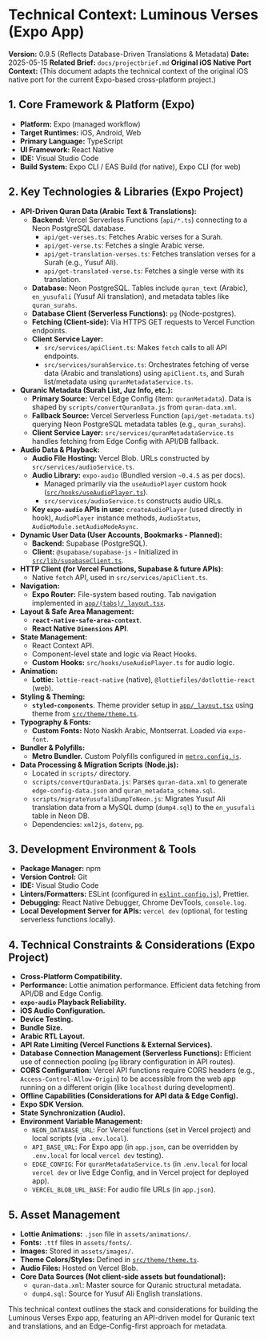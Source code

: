 # Technical Context: Luminous Verses (Expo App)

**Version:** 0.9.5 (Reflects Database-Driven Translations & Metadata)
**Date:** 2025-05-15
**Related Brief:** `docs/projectbrief.md`
**Original iOS Native Port Context:** (This document adapts the technical context of the original iOS native port for the current Expo-based cross-platform project.)

## 1. Core Framework & Platform (Expo)

-   **Platform:** Expo (managed workflow)
-   **Target Runtimes:** iOS, Android, Web
-   **Primary Language:** TypeScript
-   **UI Framework:** React Native
-   **IDE:** Visual Studio Code
-   **Build System:** Expo CLI / EAS Build (for native), Expo CLI (for web)

## 2. Key Technologies & Libraries (Expo Project)

-   **API-Driven Quran Data (Arabic Text & Translations):**
    -   **Backend:** Vercel Serverless Functions (`api/*.ts`) connecting to a Neon PostgreSQL database.
        -   `api/get-verses.ts`: Fetches Arabic verses for a Surah.
        -   `api/get-verse.ts`: Fetches a single Arabic verse.
        -   `api/get-translation-verses.ts`: Fetches translation verses for a Surah (e.g., Yusuf Ali).
        -   `api/get-translated-verse.ts`: Fetches a single verse with its translation.
    -   **Database:** Neon PostgreSQL. Tables include `quran_text` (Arabic), `en_yusufali` (Yusuf Ali translation), and metadata tables like `quran_surahs`.
    -   **Database Client (Serverless Functions):** `pg` (Node-postgres).
    -   **Fetching (Client-side):** Via HTTPS GET requests to Vercel Function endpoints.
    -   **Client Service Layer:**
        -   `src/services/apiClient.ts`: Makes `fetch` calls to all API endpoints.
        -   `src/services/surahService.ts`: Orchestrates fetching of verse data (Arabic and translations) using `apiClient.ts`, and Surah list/metadata using `quranMetadataService.ts`.
-   **Quranic Metadata (Surah List, Juz Info, etc.):**
    -   **Primary Source:** Vercel Edge Config (item: `quranMetadata`). Data is shaped by `scripts/convertQuranData.js` from `quran-data.xml`.
    -   **Fallback Source:** Vercel Serverless Function (`api/get-metadata.ts`) querying Neon PostgreSQL metadata tables (e.g., `quran_surahs`).
    -   **Client Service Layer:** `src/services/quranMetadataService.ts` handles fetching from Edge Config with API/DB fallback.
-   **Audio Data & Playback:**
    -   **Audio File Hosting:** Vercel Blob. URLs constructed by `src/services/audioService.ts`.
    -   **Audio Library:** `expo-audio` (Bundled version `~0.4.5` as per docs).
        -   Managed primarily via the `useAudioPlayer` custom hook ([`src/hooks/useAudioPlayer.ts`](src/hooks/useAudioPlayer.ts:1)).
        -   `src/services/audioService.ts` constructs audio URLs.
    -   **Key `expo-audio` APIs in use:** `createAudioPlayer` (used directly in hook), `AudioPlayer` instance methods, `AudioStatus`, `AudioModule.setAudioModeAsync`.
-   **Dynamic User Data (User Accounts, Bookmarks - Planned):**
    -   **Backend:** Supabase (PostgreSQL).
    -   **Client:** `@supabase/supabase-js` - Initialized in [`src/lib/supabaseClient.ts`](src/lib/supabaseClient.ts:1).
-   **HTTP Client (for Vercel Functions, Supabase & future APIs):**
    -   Native `fetch` API, used in `src/services/apiClient.ts`.
-   **Navigation:**
    -   **Expo Router:** File-system based routing. Tab navigation implemented in [`app/(tabs)/_layout.tsx`](app/(tabs)/_layout.tsx:1).
-   **Layout & Safe Area Management:**
    -   **`react-native-safe-area-context`**.
    -   **React Native `Dimensions` API**.
-   **State Management:**
    -   React Context API.
    -   Component-level state and logic via React Hooks.
    -   **Custom Hooks:** `src/hooks/useAudioPlayer.ts` for audio logic.
-   **Animation:**
    -   **Lottie:** `lottie-react-native` (native), `@lottiefiles/dotlottie-react` (web).
-   **Styling & Theming:**
    -   **`styled-components`**. Theme provider setup in [`app/_layout.tsx`](app/_layout.tsx:1) using theme from [`src/theme/theme.ts`](src/theme/theme.ts:1).
-   **Typography & Fonts:**
    -   **Custom Fonts:** Noto Naskh Arabic, Montserrat. Loaded via `expo-font`.
-   **Bundler & Polyfills:**
    -   **Metro Bundler.** Custom Polyfills configured in [`metro.config.js`](metro.config.js:1).
-   **Data Processing & Migration Scripts (Node.js):**
    -   Located in `scripts/` directory.
    -   `scripts/convertQuranData.js`: Parses `quran-data.xml` to generate `edge-config-data.json` and `quran_metadata_schema.sql`.
    -   `scripts/migrateYusufaliDumpToNeon.js`: Migrates Yusuf Ali translation data from a MySQL dump (`dump4.sql`) to the `en_yusufali` table in Neon DB.
    -   Dependencies: `xml2js`, `dotenv`, `pg`.

## 3. Development Environment & Tools

-   **Package Manager:** npm
-   **Version Control:** Git
-   **IDE:** Visual Studio Code
-   **Linters/Formatters:** ESLint (configured in [`eslint.config.js`](eslint.config.js:1)), Prettier.
-   **Debugging:** React Native Debugger, Chrome DevTools, `console.log`.
-   **Local Development Server for APIs:** `vercel dev` (optional, for testing serverless functions locally).

## 4. Technical Constraints & Considerations (Expo Project)

-   **Cross-Platform Compatibility.**
-   **Performance:** Lottie animation performance. Efficient data fetching from API/DB and Edge Config.
-   **`expo-audio` Playback Reliability.**
-   **iOS Audio Configuration.**
-   **Device Testing.**
-   **Bundle Size.**
-   **Arabic RTL Layout.**
-   **API Rate Limiting (Vercel Functions & External Services).**
-   **Database Connection Management (Serverless Functions):** Efficient use of connection pooling (`pg` library configuration in API routes).
-   **CORS Configuration:** Vercel API functions require CORS headers (e.g., `Access-Control-Allow-Origin`) to be accessible from the web app running on a different origin (like `localhost` during development).
-   **Offline Capabilities (Considerations for API data & Edge Config).**
-   **Expo SDK Version.**
-   **State Synchronization (Audio).**
-   **Environment Variable Management:**
    -   `NEON_DATABASE_URL`: For Vercel functions (set in Vercel project) and local scripts (via `.env.local`).
    -   `API_BASE_URL`: For Expo app (in `app.json`, can be overridden by `.env.local` for local `vercel dev` testing).
    -   `EDGE_CONFIG`: For `quranMetadataService.ts` (in `.env.local` for local `vercel dev` or live Edge Config, and in Vercel project for deployed app).
    -   `VERCEL_BLOB_URL_BASE`: For audio file URLs (in `app.json`).

## 5. Asset Management

-   **Lottie Animations:** `.json` file in `assets/animations/`.
-   **Fonts:** `.ttf` files in `assets/fonts/`.
-   **Images:** Stored in `assets/images/`.
-   **Theme Colors/Styles:** Defined in [`src/theme/theme.ts`](src/theme/theme.ts:1).
-   **Audio Files:** Hosted on Vercel Blob.
-   **Core Data Sources (Not client-side assets but foundational):**
    -   `quran-data.xml`: Master source for Quranic structural metadata.
    -   `dump4.sql`: Source for Yusuf Ali English translations.

This technical context outlines the stack and considerations for building the Luminous Verses Expo app, featuring an API-driven model for Quranic text and translations, and an Edge-Config-first approach for metadata.